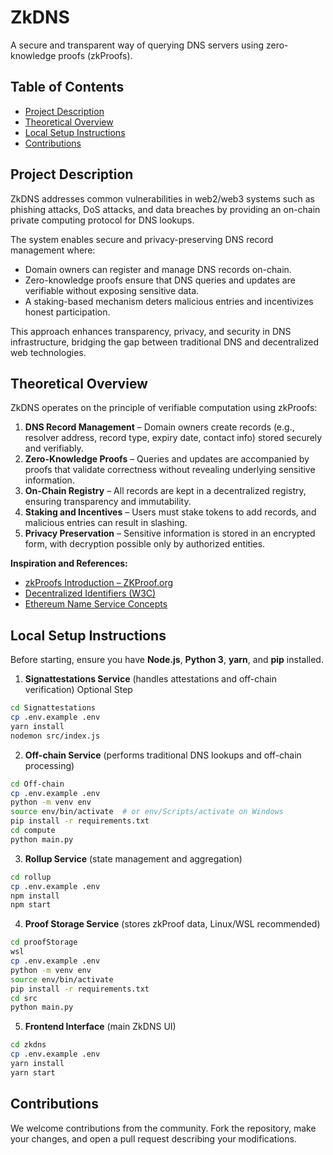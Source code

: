 # ZkDNS

A secure and transparent way of querying DNS servers using zero-knowledge proofs (zkProofs).

## Table of Contents

* [Project Description](#project-description)
* [Theoretical Overview](#theoretical-overview)
* [Local Setup Instructions](#local-setup-instructions)
* [Contributions](#contributions)

## Project Description

ZkDNS addresses common vulnerabilities in web2/web3 systems such as phishing attacks, DoS attacks, and data breaches by providing an on-chain private computing protocol for DNS lookups.

The system enables secure and privacy-preserving DNS record management where:

* Domain owners can register and manage DNS records on-chain.
* Zero-knowledge proofs ensure that DNS queries and updates are verifiable without exposing sensitive data.
* A staking-based mechanism deters malicious entries and incentivizes honest participation.

This approach enhances transparency, privacy, and security in DNS infrastructure, bridging the gap between traditional DNS and decentralized web technologies.

## Theoretical Overview

ZkDNS operates on the principle of verifiable computation using zkProofs:

1. **DNS Record Management** – Domain owners create records (e.g., resolver address, record type, expiry date, contact info) stored securely and verifiably.
2. **Zero-Knowledge Proofs** – Queries and updates are accompanied by proofs that validate correctness without revealing underlying sensitive information.
3. **On-Chain Registry** – All records are kept in a decentralized registry, ensuring transparency and immutability.
4. **Staking and Incentives** – Users must stake tokens to add records, and malicious entries can result in slashing.
5. **Privacy Preservation** – Sensitive information is stored in an encrypted form, with decryption possible only by authorized entities.

**Inspiration and References:**

* [zkProofs Introduction – ZKProof.org](https://zkproof.org)
* [Decentralized Identifiers (W3C)](https://www.w3.org/TR/did-core/)
* [Ethereum Name Service Concepts](https://docs.ens.domains/)

## Local Setup Instructions

Before starting, ensure you have **Node.js**, **Python 3**, **yarn**, and **pip** installed.

1. **Signattestations Service** (handles attestations and off-chain verification) Optional Step

```sh
cd Signattestations
cp .env.example .env
yarn install
nodemon src/index.js
```

2. **Off-chain Service** (performs traditional DNS lookups and off-chain processing)

```sh
cd Off-chain
cp .env.example .env
python -m venv env
source env/bin/activate  # or env/Scripts/activate on Windows
pip install -r requirements.txt
cd compute
python main.py
```

3. **Rollup Service** (state management and aggregation)

```sh
cd rollup
cp .env.example .env
npm install
npm start
```

4. **Proof Storage Service** (stores zkProof data, Linux/WSL recommended)

```sh
cd proofStorage
wsl
cp .env.example .env
python -m venv env
source env/bin/activate
pip install -r requirements.txt
cd src
python main.py
```

5. **Frontend Interface** (main ZkDNS UI)

```sh
cd zkdns
cp .env.example .env
yarn install
yarn start
```

## Contributions

We welcome contributions from the community. Fork the repository, make your changes, and open a pull request describing your modifications.
